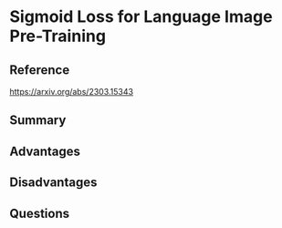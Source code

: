 # Sigmoid Loss for Language Image Pre-Training
## Reference

https://arxiv.org/abs/2303.15343

## Summary

## Advantages

## Disadvantages

## Questions
